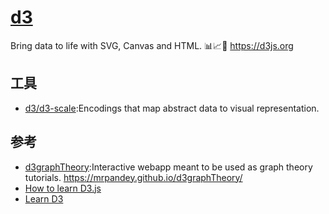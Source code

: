 # [d3](https://github.com/d3/d3)

Bring data to life with SVG, Canvas and HTML. 📊📈🎉 <https://d3js.org>

## 工具

* [d3/d3-scale](https://github.com/d3/d3-scale):Encodings that map abstract data to visual representation.

## 参考

* [d3graphTheory](mrpandey/d3graphTheory):Interactive webapp meant to be used as graph theory tutorials. <https://mrpandey.github.io/d3graphTheory/>
* [How to learn D3.js](https://wattenberger.com/blog/d3#intro)
* [Learn D3](https://observablehq.com/@d3/learn-d3)
